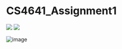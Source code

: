# CS4641_Assignment1

<p align="left">
	<a href="https://docs.npmjs.com/cli/v9/commands/npm-version"><img img src="https://img.shields.io/badge/npm-9.4.0-green"/></a>
  <a href="https://nodejs.org/en/blog/release/v16.14.2/"><img img src="https://img.shields.io/badge/node-16.14.2-green"/></a>
 


![image](https://user-images.githubusercontent.com/41597923/215315147-8eb2fb39-a5c4-4843-b1d2-1e9e5a4f19e6.png)

